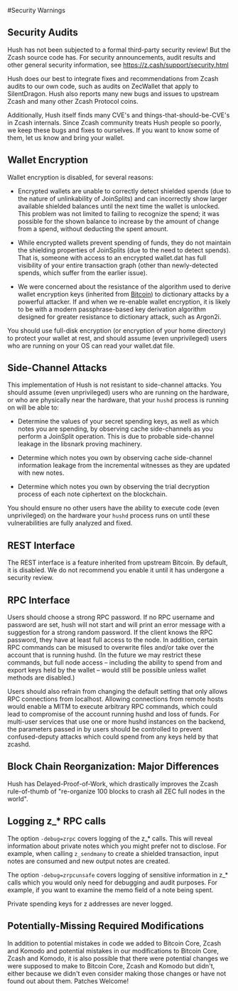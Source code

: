 #Security Warnings

## Security Audits

Hush has not been subjected to a formal third-party security review! But the
Zcash source code has. For security
announcements, audit results and other general security information, see
https://z.cash/support/security.html

Hush does our best to integrate fixes and recommendations from Zcash audits
to our own code, such as audits on ZecWallet that apply to SilentDragon.
Hush also reports many new bugs and issues to upstream Zcash and many other
Zcash Protocol coins.

Additionally, Hush itself finds many CVE's and things-that-should-be-CVE's
in Zcash internals. Since Zcash community treats Hush people so poorly, we
keep these bugs and fixes to ourselves. If you want to know some of them,
let us know and bring your wallet.


## Wallet Encryption

Wallet encryption is disabled, for several reasons:

- Encrypted wallets are unable to correctly detect shielded spends (due to the
  nature of unlinkability of JoinSplits) and can incorrectly show larger
  available shielded balances until the next time the wallet is unlocked. This
  problem was not limited to failing to recognize the spend; it was possible for
  the shown balance to increase by the amount of change from a spend, without
  deducting the spent amount.

- While encrypted wallets prevent spending of funds, they do not maintain the
  shielding properties of JoinSplits (due to the need to detect spends). That
  is, someone with access to an encrypted wallet.dat has full visibility of
  your entire transaction graph (other than newly-detected spends, which suffer
  from the earlier issue).

- We were concerned about the resistance of the algorithm used to derive wallet
  encryption keys (inherited from [Bitcoin](https://bitcoin.org/en/secure-your-wallet))
  to dictionary attacks by a powerful attacker. If and when we re-enable wallet 
  encryption, it is likely to be with a modern passphrase-based key derivation 
  algorithm designed for greater resistance to dictionary attack, such as Argon2i.

You should use full-disk encryption (or encryption of your home directory) to
protect your wallet at rest, and should assume (even unprivileged) users who are
running on your OS can read your wallet.dat file.

## Side-Channel Attacks

This implementation of Hush is not resistant to side-channel attacks. You
should assume (even unprivileged) users who are running on the hardware, or who
are physically near the hardware, that your `hushd` process is running on will
be able to:

- Determine the values of your secret spending keys, as well as which notes you
  are spending, by observing cache side-channels as you perform a JoinSplit
  operation. This is due to probable side-channel leakage in the libsnark
  proving machinery.

- Determine which notes you own by observing cache side-channel information
  leakage from the incremental witnesses as they are updated with new notes.

- Determine which notes you own by observing the trial decryption process of
  each note ciphertext on the blockchain.

You should ensure no other users have the ability to execute code (even
unprivileged) on the hardware your `hushd` process runs on until these
vulnerabilities are fully analyzed and fixed.

## REST Interface

The REST interface is a feature inherited from upstream Bitcoin.  By default,
it is disabled. We do not recommend you enable it until it has undergone a
security review.

## RPC Interface

Users should choose a strong RPC password. If no RPC username and password are set, hush will not start and will print an error message with a suggestion for a strong random password. If the client knows the RPC password, they have at least full access to the node. In addition, certain RPC commands can be misused to overwrite files and/or take over the account that is running hushd. (In the future we may restrict these commands, but full node access – including the ability to spend from and export keys held by the wallet – would still be possible unless wallet methods are disabled.)

Users should also refrain from changing the default setting that only allows RPC connections from localhost. Allowing connections from remote hosts would enable a MITM to execute arbitrary RPC commands, which could lead to compromise of the account running hushd and loss of funds. For multi-user services that use one or more hushd instances on the backend, the parameters passed in by users should be controlled to prevent confused-deputy attacks which could spend from any keys held by that zcashd.

## Block Chain Reorganization: Major Differences

Hush has Delayed-Proof-of-Work, which drastically improves the Zcash rule-of-thumb of "re-organize 100 blocks to crash all ZEC full nodes in the world".

## Logging z_* RPC calls

The option `-debug=zrpc` covers logging of the z_* calls.  This will reveal information about private notes which you might prefer not to disclose.  For example, when calling `z_sendmany` to create a shielded transaction, input notes are consumed and new output notes are created.

The option `-debug=zrpcunsafe` covers logging of sensitive information in z_* calls which you would only need for debugging and audit purposes.  For example, if you want to examine the memo field of a note being spent.

Private spending keys for z addresses are never logged.

## Potentially-Missing Required Modifications

In addition to potential mistakes in code we added to Bitcoin Core, Zcash
and Komodo and potential mistakes in our modifications to Bitcoin Core, Zcash and Komodo, it is also possible
that there were potential changes we were supposed to make to Bitcoin Core, Zcash and Komodo but
didn't, either because we didn't even consider making those changes or have not found out about
them. Patches Welcome!
